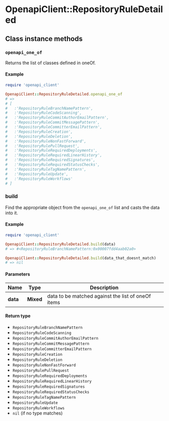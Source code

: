 # OpenapiClient::RepositoryRuleDetailed

## Class instance methods

### `openapi_one_of`

Returns the list of classes defined in oneOf.

#### Example

```ruby
require 'openapi_client'

OpenapiClient::RepositoryRuleDetailed.openapi_one_of
# =>
# [
#   :'RepositoryRuleBranchNamePattern',
#   :'RepositoryRuleCodeScanning',
#   :'RepositoryRuleCommitAuthorEmailPattern',
#   :'RepositoryRuleCommitMessagePattern',
#   :'RepositoryRuleCommitterEmailPattern',
#   :'RepositoryRuleCreation',
#   :'RepositoryRuleDeletion',
#   :'RepositoryRuleNonFastForward',
#   :'RepositoryRulePullRequest',
#   :'RepositoryRuleRequiredDeployments',
#   :'RepositoryRuleRequiredLinearHistory',
#   :'RepositoryRuleRequiredSignatures',
#   :'RepositoryRuleRequiredStatusChecks',
#   :'RepositoryRuleTagNamePattern',
#   :'RepositoryRuleUpdate',
#   :'RepositoryRuleWorkflows'
# ]
```

### build

Find the appropriate object from the `openapi_one_of` list and casts the data into it.

#### Example

```ruby
require 'openapi_client'

OpenapiClient::RepositoryRuleDetailed.build(data)
# => #<RepositoryRuleBranchNamePattern:0x00007fdd4aab02a0>

OpenapiClient::RepositoryRuleDetailed.build(data_that_doesnt_match)
# => nil
```

#### Parameters

| Name | Type | Description |
| ---- | ---- | ----------- |
| **data** | **Mixed** | data to be matched against the list of oneOf items |

#### Return type

- `RepositoryRuleBranchNamePattern`
- `RepositoryRuleCodeScanning`
- `RepositoryRuleCommitAuthorEmailPattern`
- `RepositoryRuleCommitMessagePattern`
- `RepositoryRuleCommitterEmailPattern`
- `RepositoryRuleCreation`
- `RepositoryRuleDeletion`
- `RepositoryRuleNonFastForward`
- `RepositoryRulePullRequest`
- `RepositoryRuleRequiredDeployments`
- `RepositoryRuleRequiredLinearHistory`
- `RepositoryRuleRequiredSignatures`
- `RepositoryRuleRequiredStatusChecks`
- `RepositoryRuleTagNamePattern`
- `RepositoryRuleUpdate`
- `RepositoryRuleWorkflows`
- `nil` (if no type matches)

